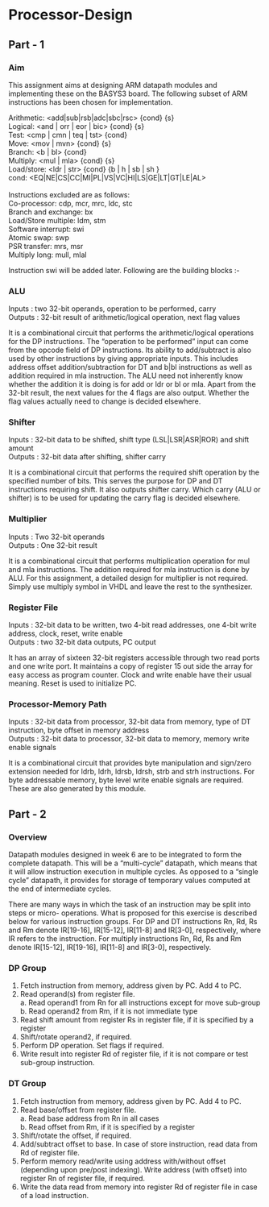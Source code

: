 # Processor-Design

## Part - 1
### Aim
This assignment aims at designing ARM datapath modules and implementing these on the BASYS3 board. The following subset of ARM instructions has been chosen for implementation.

Arithmetic: <add|sub|rsb|adc|sbc|rsc> {cond} {s}<br/>
Logical: <and | orr | eor | bic> {cond} {s}<br/>
Test: <cmp | cmn | teq | tst> {cond}<br/>
Move: <mov | mvn> {cond} {s}<br/>
Branch: <b | bl> {cond}<br/>
Multiply: <mul | mla> {cond} {s}<br/>
Load/store: <ldr | str> {cond} {b | h | sb | sh }<br/>
cond: <EQ|NE|CS|CC|MI|PL|VS|VC|HI|LS|GE|LT|GT|LE|AL><br/>
<br/>
Instructions excluded are as follows:<br/>
Co-processor: cdp, mcr, mrc, ldc, stc<br/>
Branch and exchange: bx<br/>
Load/Store multiple: ldm, stm<br/>
Software interrupt: swi <br/>
Atomic swap: swp<br/>
PSR transfer: mrs, msr<br/>
Multiply long: mull, mlal<br/>

Instruction swi will be added later. Following are the building blocks :-

### ALU
Inputs : two 32-bit operands, operation to be performed, carry<br/>
Outputs : 32-bit result of arithmetic/logical operation, next flag values<br/>

It is a combinational circuit that performs the arithmetic/logical operations for the DP instructions. The “operation to be performed” input can come from the opcode field of DP instructions. Its ability to add/subtract is also used by other instructions by giving appropriate inputs. This includes address offset addition/subtraction for DT and b|bl instructions as well as addition required in mla instruction. The ALU need not inherently know whether the addition it is doing is for add or ldr or bl or mla. Apart from the 32-bit result, the next values for the 4 flags are also output. Whether the flag values actually need to change is decided elsewhere.

### Shifter
Inputs : 32-bit data to be shifted, shift type (LSL|LSR|ASR|ROR) and shift amount<br/>
Outputs : 32-bit data after shifting, shifter carry<br/>

It is a combinational circuit that performs the required shift operation by the specified number of bits. This serves the purpose for DP and DT instructions requiring shift. It also outputs shifter carry. Which carry (ALU or shifter) is to be used for updating the carry flag is decided elsewhere.

### Multiplier
Inputs : Two 32-bit operands<br/>
Outputs : One 32-bit result<br/>

It is a combinational circuit that performs multiplication operation for mul and mla instructions. The addition required for mla instruction is done by ALU. For this assignment, a detailed design for multiplier is not required. Simply use multiply symbol in VHDL and leave the rest to the synthesizer.

### Register File
Inputs : 32-bit data to be written, two 4-bit read addresses, one 4-bit write address, clock, reset, write enable<br/>
Outputs : two 32-bit data outputs, PC output<br/>

It has an array of sixteen 32-bit registers accessible through two read ports and one write port. It maintains a copy of register 15 out side the array for easy access as program counter. Clock and write enable have their usual meaning. Reset is used to initialize PC.

### Processor-Memory Path
Inputs : 32-bit data from processor, 32-bit data from memory, type of DT instruction, byte offset in memory address<br/>
Outputs : 32-bit data to processor, 32-bit data to memory, memory write enable signals<br/>

It is a combinational circuit that provides byte manipulation and sign/zero extension needed for ldrb, ldrh, ldrsb, ldrsh, strb and strh instructions. For byte addressable memory, byte level write enable signals are required. These are also generated by this module.


## Part - 2
### Overview
Datapath modules designed in week 6 are to be integrated to form the complete datapath. This will be a “multi-cycle” datapath, which means that it will allow instruction execution in multiple cycles. As opposed to a “single cycle” datapath, it provides for storage of temporary values computed at the end of intermediate cycles.

There are many ways in which the task of an instruction may be split into steps or micro- operations. What is proposed for this exercise is described below for various instruction groups. For DP and DT instructions Rn, Rd, Rs and Rm denote IR[19-16], IR[15-12], IR[11-8] and IR[3-0], respectively, where IR refers to the instruction. For multiply instructions Rn, Rd, Rs and Rm denote IR[15-12], IR[19-16], IR[11-8] and IR[3-0], respectively.

### DP Group
1. Fetch instruction from memory, address given by PC. Add 4 to PC.<br/>
2. Read operand(s) from register file.<br/>
      a. Read operand1 from Rn for all instructions except for move sub-group<br/>
      b. Read operand2 from Rm, if it is not immediate type<br/>
3. Read shift amount from register Rs in register file, if it is specified by a register<br/>
4. Shift/rotate operand2, if required.<br/>
5. Perform DP operation. Set flags if required.<br/>
6. Write result into register Rd of register file, if it is not compare or test sub-group instruction.<br/>

### DT Group
1. Fetch instruction from memory, address given by PC. Add 4 to PC.<br/>
2. Read base/offset from register file.<br/>
      a. Read base address from Rn in all cases<br/>
      b. Read offset from Rm, if it is specified by a register<br/>
3. Shift/rotate the offset, if required.<br/>
4. Add/subtract offset to base. In case of store instruction, read data from Rd of register file.<br/>
5. Perform memory read/write using address with/without offset (depending upon pre/post indexing). Write address (with offset) into register Rn of register file, if required.<br/>
6. Write the data read from memory into register Rd of register file in case of a load instruction.<br/>

